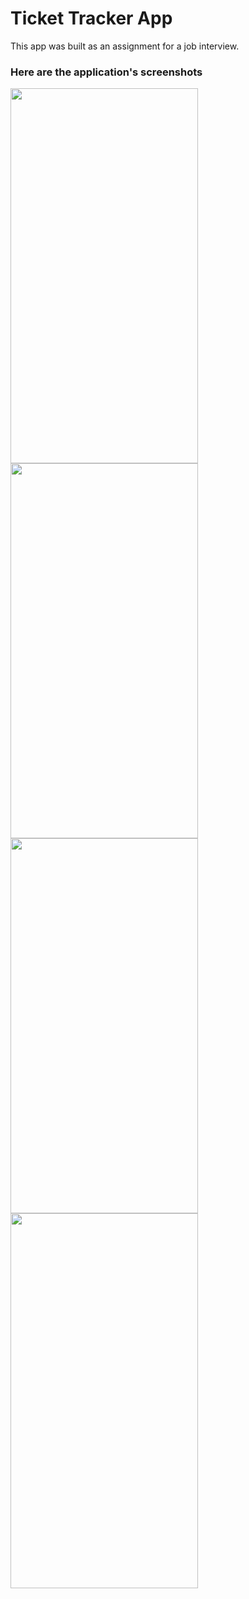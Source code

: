 # Ticket Tracker App

This app was built as an assignment for a job interview.

### Here are the application's screenshots

<img src="https://github.com/azoomy/ticket_tracker_app/assets/56090397/0d76ffb0-f1d5-4489-830e-3aa604d35e5b" width="300" height="600" />

<img src="https://github.com/azoomy/ticket_tracker_app/assets/56090397/69ce9b2c-d5e4-4dd5-a657-27e4374f41ed" width="300" height="600" />

<img src="https://github.com/azoomy/ticket_tracker_app/assets/56090397/4f4d7e80-34bb-4c64-8669-8752f4484bea" width="300" height="600" />

<img src="https://github.com/azoomy/ticket_tracker_app/assets/56090397/ca95b4b6-db84-4583-9183-a9e441426a05" width="300" height="600" />
